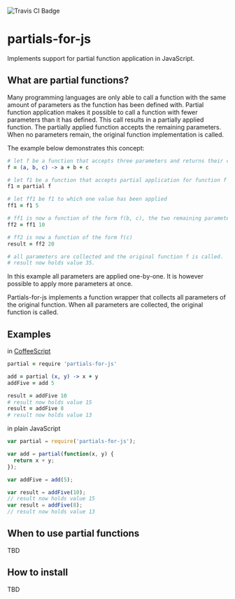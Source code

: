 ![Travis CI Badge](https://travis-ci.org/jeroenpeeters/partials-for-js.svg?branch=master)

partials-for-js
===============

Implements support for partial function application in JavaScript.

What are partial functions?
---------------------------

Many programming languages are only able to call a function with the same amount of parameters as the function has been defined with.
Partial function application makes it possible to call a function with fewer parameters than it has defined. This call results in a partially applied function.
The partially applied function accepts the remaining parameters. When no parameters remain, the original function implementation is called.

The example below demonstrates this concept:

```coffeescript
# let f be a function that accepts three parameters and returns their cummulative value
f = (a, b, c) -> a + b + c

# let f1 be a function that accepts partial application for function f
f1 = partial f

# let ff1 be f1 to which one value has been applied
ff1 = f1 5

# ff1 is now a function of the form f(b, c), the two remaining parameters
ff2 = ff1 10

# ff2 is now a function of the form f(c)
result = ff2 20

# all parameters are collected and the original function f is called. 
# result now holds value 35.
```

In this example all parameters are applied one-by-one. It is however possible to apply more parameters at once.

Partials-for-js implements a function wrapper that collects all parameters of the original function. When all parameters are collected, the original function is called.

Examples
--------

in [CoffeeScript](http://coffeescript.org/)

```coffeescript
partial = require 'partials-for-js'

add = partial (x, y) -> x + y
addFive = add 5

result = addFive 10
# result now holds value 15
result = addFive 8
# result now holds value 13
```

in plain JavaScript

```javascript
var partial = require('partials-for-js');

var add = partial(function(x, y) {
  return x + y;
});

var addFive = add(5);

var result = addFive(10);
// result now holds value 15
var result = addFive(8);
// result now holds value 13
```

When to use partial functions
-----------------------------

TBD

How to install
--------------

TBD
